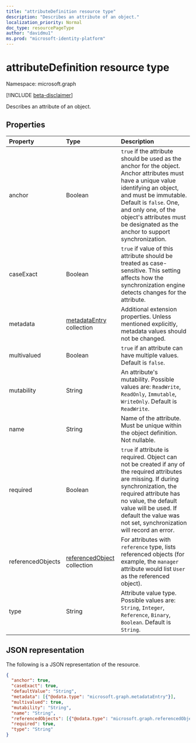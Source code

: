 ```yaml
---
title: "attributeDefinition resource type"
description: "Describes an attribute of an object."
localization_priority: Normal
doc_type: resourcePageType
author: "davidmu1"
ms.prod: "microsoft-identity-platform"
---
```


# attributeDefinition resource type

Namespace: microsoft.graph

[!INCLUDE [beta-disclaimer](../../includes/beta-disclaimer.md)]

Describes an attribute of an object.

## Properties

| Property      | Type      | Description    |
|:--------------|:----------|:---------------|
|anchor         |Boolean    | `true` if the attribute should be used as the anchor for the object. Anchor attributes must have a unique value identifying an object, and must be immutable. Default is `false`. One, and only one, of the object's attributes must be designated as the anchor to support synchronization. |
|caseExact      |Boolean    |`true` if value of this attribute should be treated as case-sensitive. This setting affects how the synchronization engine detects changes for the attribute.|
|metadata       |[metadataEntry](../resources/synchronization-metadataentry.md) collection   |Additional extension properties. Unless mentioned explicitly, metadata values should not be changed.|
|multivalued    |Boolean    |`true` if an attribute can have multiple values. Default is `false`.|
|mutability     |String     |An attribute's mutability. Possible values are:  `ReadWrite`, `ReadOnly`, `Immutable`, `WriteOnly`. Default is `ReadWrite`.|
|name           |String     |Name of the attribute. Must be unique within the object definition. Not nullable.|
|required       |Boolean    |`true` if attribute is required. Object can not be created if any of the required attributes are missing. If during synchronization, the required attribute has no value, the default value will be used. If default the value was not set, synchronization will record an error.|
|referencedObjects|[referencedObject](../resources/synchronization-referencedobject.md) collection |For attributes with `reference` type, lists referenced objects (for example, the `manager` attribute would list `User` as the referenced object).|
|type           |String     |Attribute value type. Possible values are: `String`, `Integer`, `Reference`, `Binary`, `Boolean`. Default is `String`.|

## JSON representation

The following is a JSON representation of the resource.

<!-- {
  "blockType": "resource",
  "optionalProperties": [

  ],
  "@odata.type": "microsoft.graph.attributeDefinition"
}-->

```json
{
  "anchor": true,
  "caseExact": true,
  "defaultValue": "String",
  "metadata": [{"@odata.type": "microsoft.graph.metadataEntry"}],
  "multivalued": true,
  "mutability": "String",
  "name": "String",
  "referencedObjects": [{"@odata.type": "microsoft.graph.referencedObject"}],
  "required": true,
  "type": "String"
}

```

<!-- uuid: 8fcb5dbc-d5aa-4681-8e31-b001d5168d79
2015-10-25 14:57:30 UTC -->
<!--
{
  "type": "#page.annotation",
  "description": "attributeDefinition resource",
  "keywords": "",
  "section": "documentation",
  "tocPath": "",
  "suppressions": []
}
-->
